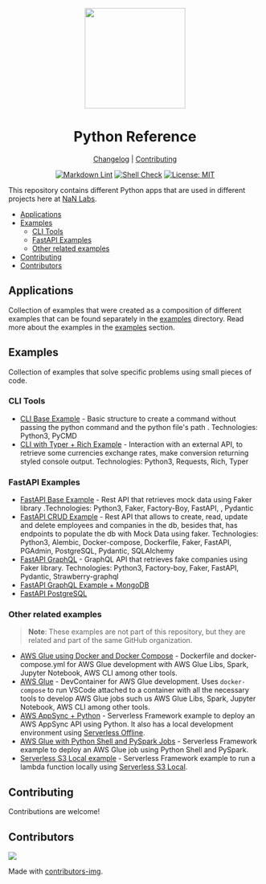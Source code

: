 <div align="center">
<p>
    <img
        style="width: 200px"
        width="200"
        src="https://avatars.githubusercontent.com/u/4426989?s=200&v=4"
    >
</p>
<h1>Python Reference</h1>

[Changelog](#) |
[Contributing](./CONTRIBUTING.md)

</div>
<div align="center">

[![Markdown Lint][markdownlintbadge]][markdownlinturl]
[![Shell Check][shellcheckbadge]][shellcheckurl]
[![License: MIT][licensebadge]][licenseurl]

</div>

This repository contains different Python apps that are used in different projects
here at [NaN Labs](https://www.nanlabs.com/).

- [Applications](#applications)
- [Examples](#examples)
  - [CLI Tools](#cli-tools)
  - [FastAPI Examples](#fastapi-examples)
  - [Other related examples](#other-related-examples)
- [Contributing](#contributing)
- [Contributors](#contributors)

## Applications

Collection of examples that were created as a composition of different examples that
can be found separately in the [examples](./examples/) directory.
Read more about the examples in the [examples](#examples) section.

## Examples

Collection of examples that solve specific problems using small pieces of code.

### CLI Tools

- [CLI Base Example](./examples/cli-base/README.md) - Basic structure to create a command without passing the python command and the python file's path . Technologies: Python3, PyCMD
- [CLI with Typer + Rich Example](./examples/cli-typer-base/README.md) - Interaction with an external API, to retrieve some currencies exchange rates, make conversion returning styled console output. Technologies: Python3, Requests, Rich, Typer

### FastAPI Examples

- [FastAPI Base Example](./examples/fastapi-base/README.md) - Rest API that retrieves mock data using Faker library .Technologies: Python3, Faker, Factory-Boy, FastAPI, , Pydantic
- [FastAPI CRUD Example](./examples/fastapi-crud/README.md) - Rest API that allows to create, read, update and delete employees and companies in the db, besides that, has endpoints to populate the db with Mock Data using faker. Technologies: Python3, Alembic, Docker-compose, Dockerfile, Faker, FastAPI, PGAdmin, PostgreSQL, Pydantic, SQLAlchemy
- [FastAPI GraphQL](./examples/fastapi-gql/README.md) - GraphQL API that retrieves fake companies using Faker library. Technologies: Python3, Factory-boy, Faker, FastAPI, Pydantic, Strawberry-graphql
- [FastAPI GraphQL Example + MongoDB](./examples/fastapi-gql-mongo/README.md)
- [FastAPI PostgreSQL](./examples/fastapi-postgres/README.md)

### Other related examples

> **Note**: These examples are not part of this repository, but they are related
> and part of the same GitHub organization.

- [AWS Glue using Docker and Docker Compose](https://github.com/nanlabs/devops-reference/tree/main/examples/docker/glue/) - Dockerfile and docker-compose.yml for AWS Glue development with AWS Glue Libs, Spark, Jupyter Notebook, AWS CLI among other tools.
- [AWS Glue](https://github.com/nanlabs/devops-reference/tree/main/examples/devcontainers/glue/) - DevContainer for AWS Glue development. Uses `docker-compose` to run VSCode attached to a container with all the necessary tools to develop AWS Glue jobs such us AWS Glue Libs, Spark, Jupyter Notebook, AWS CLI among other tools.
- [AWS AppSync + Python](https://github.com/nanlabs/devops-reference/tree/main/examples/serverless/serverless-appsync-python/) - Serverless Framework example to deploy an AWS AppSync API using Python. It also has a local development environment using [Serverless Offline](https://www.serverless.com/plugins/serverless-offline).
- [AWS Glue with Python Shell and PySpark Jobs](https://github.com/nanlabs/devops-reference/tree/main/examples/serverless/serverless-glue/) - Serverless Framework example to deploy an AWS Glue job using Python Shell and PySpark.
- [Serverless S3 Local example](https://github.com/nanlabs/devops-reference/tree/main/examples/serverless/serverless-s3-local/) - Serverless Framework example to run a lambda function locally using [Serverless S3 Local](https://www.serverless.com/plugins/serverless-s3-local).

## Contributing

Contributions are welcome!

## Contributors

<a href="https://github.com/nanlabs/python-reference/contributors">
  <img src="https://contrib.rocks/image?repo=nanlabs/python-reference"/>
</a>

Made with [contributors-img](https://contrib.rocks).

[markdownlintbadge]: https://github.com/nanlabs/python-reference/actions/workflows/markdownlint.yml/badge.svg
[shellcheckbadge]: https://github.com/nanlabs/python-reference/actions/workflows/shellcheck.yml/badge.svg
[licensebadge]: https://img.shields.io/badge/License-MIT-blue.svg
[markdownlinturl]: https://github.com/nanlabs/python-reference/actions/workflows/markdownlint.yml
[shellcheckurl]: https://github.com/nanlabs/python-reference/actions/workflows/shellcheck.yml
[licenseurl]: https://github.com/nanlabs/python-reference/blob/main/LICENSE
